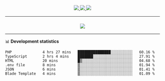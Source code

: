 <h3 align="center">
  <a href="https://github.com/hwalker928">
      <img src="https://img.shields.io/github/followers/hwalker928?label=Followers&style=for-the-badge&color=lightblue">
  </a>
  <a href="https://harryw.link/discord" alt="Discord">
      <img src="https://img.shields.io/discord/738451951758606336?label=discord&style=for-the-badge&color=lightblue"/>
  </a>
  <a href="https://harryw.link/sparked" alt="Sparked Host">
      <img src="https://img.shields.io/static/v1?label=Sponsor&message=Sparked%20Host&color=yellow&style=for-the-badge"/>
  </a>
</h3>

<hr>


<h3 align="center">
  <a href="https://github.com/hwalker928">
      <img src="https://github-profile-trophy.vercel.app/?username=hwalker928&no-bg=true&no-frame=true">
  </a>
</h3>


<hr>

📊 **Development statistics**

<!--START_SECTION:waka-->

```text
PHP              4 hrs 27 mins   ███████████████░░░░░░░░░░   60.16 %
TypeScript       2 hrs 4 mins    ███████░░░░░░░░░░░░░░░░░░   27.91 %
HTML             20 mins         █▒░░░░░░░░░░░░░░░░░░░░░░░   04.68 %
.env file        8 mins          ▒░░░░░░░░░░░░░░░░░░░░░░░░   01.94 %
JSON             6 mins          ▒░░░░░░░░░░░░░░░░░░░░░░░░   01.41 %
Blade Template   4 mins          ▒░░░░░░░░░░░░░░░░░░░░░░░░   01.09 %
```

<!--END_SECTION:waka-->
